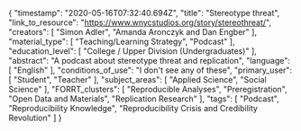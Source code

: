 {
    "timestamp": "2020-05-16T07:32:40.694Z",
    "title": "Stereotype threat",
    "link_to_resource": "https://www.wnycstudios.org/story/stereothreat/",
    "creators": [
        "Simon Adler",
        "Amanda Aronczyk and Dan Engber"
    ],
    "material_type": [
        "Teaching/Learning Strategy",
        "Podcast"
    ],
    "education_level": [
        "College / Upper Division (Undergraduates)"
    ],
    "abstract": "A podcast about stereotype threat and replication",
    "language": [
        "English"
    ],
    "conditions_of_use": "I don't see any of these",
    "primary_user": [
        "Student",
        "Teacher"
    ],
    "subject_areas": [
        "Applied Science",
        "Social Science"
    ],
    "FORRT_clusters": [
        "Reproducible Analyses",
        "Preregistration",
        "Open Data and Materials",
        "Replication Research"
    ],
    "tags": [
        "Podcast",
        "Reproducibility Knowledge",
        "Reproducibility Crisis and Credibility Revolution"
    ]
}